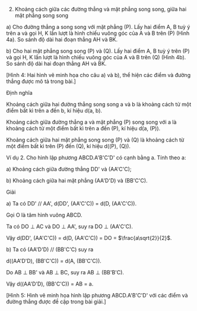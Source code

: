 2. Khoảng cách giữa các đường thẳng và mặt phẳng song song, giữa hai mặt phẳng song song

a) Cho đường thẳng a song song với mặt phẳng (P). Lấy hai điểm A, B tuỳ ý trên a và gọi H, K lần lượt là hình chiếu vuông góc của A và B trên (P) (Hình 4a). So sánh độ dài hai đoạn thẳng AH và BK.

b) Cho hai mặt phẳng song song (P) và (Q). Lấy hai điểm A, B tuỳ ý trên (P) và gọi H, K lần lượt là hình chiếu vuông góc của A và B trên (Q) (Hình 4b). So sánh độ dài hai đoạn thẳng AH và BK.

[Hình 4: Hai hình vẽ minh họa cho câu a) và b), thể hiện các điểm và đường thẳng được mô tả trong bài.]

Định nghĩa

Khoảng cách giữa hai đường thẳng song song a và b là khoảng cách từ một điểm bất kì trên a đến b, kí hiệu d(a, b).

Khoảng cách giữa đường thẳng a và mặt phẳng (P) song song với a là khoảng cách từ một điểm bất kì trên a đến (P), kí hiệu d(a, (P)).

Khoảng cách giữa hai mặt phẳng song song (P) và (Q) là khoảng cách từ một điểm bất kì trên (P) đến (Q), kí hiệu d((P), (Q)).

Ví dụ 2. Cho hình lập phương ABCD.A'B'C'D' có cạnh bằng a. Tính theo a:

a) Khoảng cách giữa đường thẳng DD' và (AA'C'C);

b) Khoảng cách giữa hai mặt phẳng (AA'D'D) và (BB'C'C).

Giải

a) Ta có DD' // AA', d(DD', (AA'C'C)) = d(D, (AA'C'C)).

Gọi O là tâm hình vuông ABCD.

Ta có DO ⊥ AC và DO ⊥ AA', suy ra DO ⊥ (AA'C'C).

Vậy d(DD', (AA'C'C)) = d(D, (AA'C'C)) = DO = $\frac{a\sqrt{2}}{2}$.

b) Ta có (AA'D'D) // (BB'C'C) suy ra

d((AA'D'D), (BB'C'C)) = d(A, (BB'C'C)).

Do AB ⊥ BB' và AB ⊥ BC, suy ra AB ⊥ (BB'B'C).

Vậy d((AA'D'D), (BB'C'C)) = AB = a.

[Hình 5: Hình vẽ minh họa hình lập phương ABCD.A'B'C'D' với các điểm và đường thẳng được đề cập trong bài giải.]
